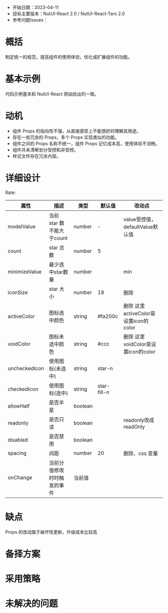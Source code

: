 - 开始日期：2023-04-11
- 目标主要版本：NutUI-React 2.0 / NutUI-React-Taro 2.0
- 参考问题Issues：

# 概括

制定统一的规范，提高组件的使用体验，优化或扩展组件的功能。


# 基本示例

代码示例基本和 NutUI-React 网站给出的一致。


# 动机

- 组件 Props 的指向性不强，从直接感受上不能很好的理解其用途。
- 存在一些冗余的 Props，多个 Props 实现类似的功能。
- 组件之间的 Props 名称不统一，组件 Props 记忆成本高，使用体验不流畅。
- 组件并未清晰划分受控和非受控。
- 样式文件存在冗余内容。


# 详细设计


Rate:

| 属性 | 描述 | 类型 | 默认值 | 改动点 |
| --- | --- | --- | --- | --- |
| modelValue | 当前 star 数不能大于count | number | - | value受控值，defaultValue默认值 |
| count | star 总数 | number | 5 |  |
| minimizeValue | 最少选中star数量 | number |  | min |
| iconSize | star 大小 | number | 18 | 删除 |
| activeColor | 图标选中颜色 | string | #fa200c | 删除 这里activeColor是设置icon的color |
| voidColor | 图标未选中颜色 | string | #ccc | 删除 这里voidColor是设置icon的color |
| uncheckedIcon | 使用图标(未选中) | string | star-n |  |
| checkedIcon | 使用图标(选中) | string | star-fill-n |  |
| allowHalf | 是否半星 | boolean |  |  |
| readonly | 是否只读 | boolean |  | readonly改成readOnly |
| disabled | 是否禁用 | boolean |  |  |
| spacing | 间距 | number | 20 | 删除、css 变量 |
| onChange | 当前分值修改时时触发的事件 | 当前值 |  |  |


# 缺点

Props 的改动属于破坏性更新，升级成本比较高

# 备择方案


# 采用策略


# 未解决的问题

